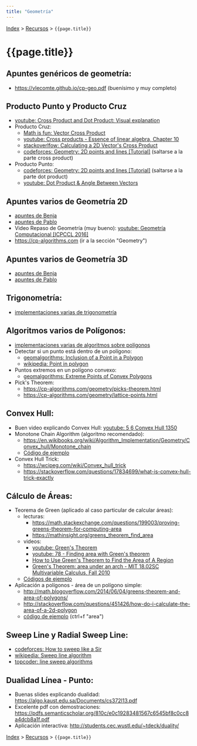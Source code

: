 ```yaml
---
title: "Geometría"
---
```

[Index](../index) > [Recursos](resources) > ```{{page.title}}```

# {{page.title}}

## Apuntes genéricos de geometría:
- <https://vlecomte.github.io/cp-geo.pdf> (buenísimo y muy completo)

## Producto Punto y Producto Cruz
- [youtube: Cross Product and Dot Product: Visual explanation](https://www.youtube.com/watch?v=h0NJK4mEIJU)
- Producto Cruz:
  - [Math is fun: Vector Cross Product](https://www.mathsisfun.com/algebra/vectors-cross-product.html)
  - [youtube: Cross products - Essence of linear algebra, Chapter 10](https://www.youtube.com/watch?v=eu6i7WJeinw)
  - [stackoverlfow: Calculating a 2D Vector's Cross Product](https://stackoverflow.com/questions/243945/calculating-a-2d-vectors-cross-product)
  - [codeforces: Geometry: 2D points and lines [Tutorial]](https://codeforces.com/blog/entry/48122) (saltarse a la parte cross product)
- Producto Punto:
  - [codeforces: Geometry: 2D points and lines [Tutorial]](https://codeforces.com/blog/entry/48122) (saltarse a la parte dot product)
  - [youtube: Dot Product & Angle Between Vectors](https://www.youtube.com/watch?v=p8BZTFNSKIw)

## Apuntes varios de Geometría 2D
- [apuntes de Benja](https://github.com/BenjaminRubio/CompetitiveProgramming/blob/master/Material/Geometry/2D.cpp)
- [apuntes de Pablo](https://github.com/PabloMessina/Competitive-Programming-Material/blob/master/Geometry/2D.cpp)
- Video Repaso de Geometría (muy bueno): [youtube: Geometría Computacional [ICPCCL 2016]](https://youtu.be/nk5ejrBWORw?list=PL-c_98SOXhxaXMMfnemh2ihniZsj57L8-)
- <https://cp-algorithms.com> (ir a la sección "Geometry")

## Apuntes varios de Geometría 3D
- [apuntes de Benja](https://github.com/BenjaminRubio/CompetitiveProgramming/blob/master/Material/Geometry/3D.cpp)
- [apuntes de Pablo](https://github.com/PabloMessina/Competitive-Programming-Material/blob/master/Geometry/3D.cpp)
  
## Trigonometría:
- [implementaciones varias de trigonometría](https://github.com/PabloMessina/Competitive-Programming-Material/blob/master/Geometry/Trigonometry.cpp)

## Algoritmos varios de Polígonos:
- [implementaciones varias de algoritmos sobre polígonos](https://github.com/PabloMessina/Competitive-Programming-Material/blob/master/Geometry/PolygonAlgorithms.cpp)
- Detectar si un punto está dentro de un polígono:
  - [geomalgorithms: Inclusion of a Point in a Polygon](http://geomalgorithms.com/a03-_inclusion.html)
  - [wikipedia: Point in polygon](https://en.wikipedia.org/wiki/Point_in_polygon)
- Puntos extremos en un polígono convexo:
  - [geomalgorithms: Extreme Points of Convex Polygons](http://geomalgorithms.com/a14-_extreme_pts.html)
- Pick's Theorem:
  - <https://cp-algorithms.com/geometry/picks-theorem.html>
  - <https://cp-algorithms.com/geometry/lattice-points.html>
    
## Convex Hull:
- Buen video explicando Convex Hull: [youtube: 5 6 Convex Hull 1350](https://www.youtube.com/watch?v=wRTGDig3jx8)
- Monotone Chain Algorithm (algoritmo recomendado):
    - <https://en.wikibooks.org/wiki/Algorithm_Implementation/Geometry/Convex_hull/Monotone_chain>
    - [Código de ejemplo](https://github.com/PabloMessina/Competitive-Programming-Material/blob/master/Geometry/ConvexHull.cpp)
- Convex Hull Trick:
  - <https://wcipeg.com/wiki/Convex_hull_trick>
  - <https://stackoverflow.com/questions/17834699/what-is-convex-hull-trick-exactly>

## Cálculo de Áreas:
  - Teorema de Green (aplicado al caso particular de calcular áreas):
    - lecturas:
      - <https://math.stackexchange.com/questions/199003/proving-greens-theorem-for-computing-area>
      - <https://mathinsight.org/greens_theorem_find_area>
    - videos:
      - [youtube: Green's Theorem](https://www.youtube.com/watch?v=a_zdFvYXX_c)
      - [youtube: 78 - Finding area with Green's theorem](https://www.youtube.com/watch?v=42vEvHpXYP8)
      - [How to Use Green's Theorem to Find the Area of A Region](https://www.youtube.com/watch?v=w3ugdu0oFgE)
      - [Green's Theorem: area under an arch - MIT 18.02SC Multivariable Calculus, Fall 2010](https://www.youtube.com/watch?v=KXof0q88xbg)
    - [Códigos de ejemplo](https://github.com/PabloMessina/Competitive-Programming-Material/blob/master/Geometry/GreensTheorem.cpp)
  - Aplicación a polígonos - área de un polígono simple:
    - <http://math.blogoverflow.com/2014/06/04/greens-theorem-and-area-of-polygons/>
    - <http://stackoverflow.com/questions/451426/how-do-i-calculate-the-area-of-a-2d-polygon>
    - [código de ejemplo](https://github.com/PabloMessina/Competitive-Programming-Material/blob/master/Geometry/PolygonAlgorithms.cpp) (ctrl+f "area")
    
## Sweep Line y Radial Sweep Line:
  - [codeforces: How to sweep like a Sir](http://codeforces.com/blog/entry/20377)
  - [wikipedia: Sweep line algorithm](https://en.wikipedia.org/wiki/Sweep_line_algorithm)
  - [topcoder: line sweep algorithms](https://www.topcoder.com/community/data-science/data-science-tutorials/line-sweep-algorithms/)  
  
## Dualidad Línea - Punto:
- Buenas slides explicando dualidad: <https://algo.kaust.edu.sa/Documents/cs372l13.pdf>
- Excelente pdf con demostraciones: <https://pdfs.semanticscholar.org/810c/e0c19283481567c6545bf8c0cc8a4dcb8a1f.pdf>
- Aplicación interactiva: <http://students.cec.wustl.edu/~tdeck/duality/>

[Index](../index) > [Recursos](resources) > ```{{page.title}}```
